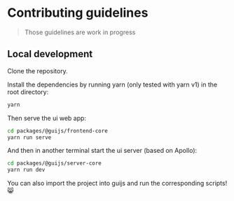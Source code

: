 # Contributing guidelines

> Those guidelines are work in progress

## Local development

Clone the repository.

Install the dependencies by running yarn (only tested with yarn v1) in the root directory:

```bash
yarn
```

Then serve the ui web app:

```bash
cd packages/@guijs/frontend-core
yarn run serve
```

And then in another terminal start the ui server (based on Apollo):

```bash
cd packages/@guijs/server-core
yarn run dev
```

You can also import the project into guijs and run the corresponding scripts! 😸

